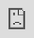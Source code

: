 ```yaml
---
title: "What Time is it in PDT Now?"
description: ""
date: 2022-04-11
categories: 
tags: 
thumbnail: https://tse1.mm.bing.net/th?q=What%20Time%20Is%20It%20In%20Pdt%20Now%3F&w=800&h=500&c=1&rs=1
author: "Osgood"
showToc: true
TocOpen: true
draft: false
hidemeta: false
comments: false
disableHLJS: true # to disable highlightjs
disableShare: false
disableHLJS: false
hideSummary: false
searchHidden: true
ShowReadingTime: true
ShowBreadCrumbs: true
ShowPostNavLinks: true
ShowWordCount: true
ShowRssButtonInSectionTermList: true
UseHugoToc: false
ShowShareButtons: true
---
```


<center>
	<img src="https://tse1.mm.bing.net/th?q=What%20Time%20Is%20It%20In%20Pdt%20Now%3F&w=800&h=500&c=1&rs=1" alt="What Time Is It In Pdt Now?" width="800" height="500" style="display: block; width: 100%; height: auto">
</center>

<p>Pacific Daylight Time (PDT) is the time zone for the western coast of North America, including cities such as Los Angeles, San Francisco, and Seattle. PDT is also known as Pacific Time and is seven hours behind Coordinated Universal Time (UTC). During daylight savings time, PDT is eight hours behind UTC. The current time in PDT is determined by subtracting seven (or eight) hours from the Coordinated Universal Time (UTC).</p>

<p>When it is noon in the UTC time zone, it is 5:00 AM in the PDT time zone. In the summer months, when daylight savings time is in effect, it is 6:00 AM. Conversely, when it is noon in the PDT time zone, it is 7:00 PM in the UTC time zone. During daylight savings time, it is 8:00 PM.</p>

<h2>The Difference Between PDT and PST</h2>

<p>Pacific Standard Time (PST) is eight hours behind Coordinated Universal Time (UTC). During daylight savings time, PST is seven hours behind UTC. PST is also known as Pacific Standard Time and is the time zone for the western coast of North America, including cities such as Los Angeles, San Francisco, and Seattle.</p>

<p>The difference between PDT and PST is that during daylight savings time, PDT is one hour ahead of PST. When it is noon in the UTC time zone, it is 5:00 AM in the PDT time zone and 4:00 AM in the PST time zone. During daylight savings time, it is 6:00 AM in the PDT time zone and 5:00 AM in the PST time zone.</p>

<h2>A Quick Guide to PDT</h2>

<p>PDT is the time zone for the western coast of North America, including cities such as Los Angeles, San Francisco, and Seattle. During daylight savings time, PDT is eight hours behind Coordinated Universal Time (UTC). When it is noon in the UTC time zone, it is 5:00 AM in the PDT time zone. During daylight savings time, it is 6:00 AM. The difference between PDT and PST is that during daylight savings time, PDT is one hour ahead of PST.</p>

<h2>Frequently Asked Questions</h2>

<h3>What time is it in PDT right now?</h3>

<p>The current time in the PDT time zone is determined by subtracting seven (or eight) hours from the Coordinated Universal Time (UTC). When it is noon in the UTC time zone, it is 5:00 AM in the PDT time zone. During daylight savings time, it is 6:00 AM.</p>

<h3>What is the difference between PST and PDT?</h3>

<p>The difference between PST and PDT is that during daylight savings time, PDT is one hour ahead of PST. When it is noon in the UTC time zone, it is 5:00 AM in the PDT time zone and 4:00 AM in the PST time zone. During daylight savings time, it is 6:00 AM in the PDT time zone and 5:00 AM in the PST time zone.</p>

<h3>What does PDT mean?</h3>

<p>PDT stands for Pacific Daylight Time, and is the time zone for the western coast of North America, including cities such as Los Angeles, San Francisco, and Seattle. PDT is also known as Pacific Time and is seven hours behind Coordinated Universal Time (UTC). During daylight savings time, PDT is eight hours behind UTC.</p>

<h3>When is daylight savings time in PDT?</h3>

<p>Daylight savings time in the PDT time zone is from the second Sunday in March to the first Sunday in November. During daylight savings time, the PDT time zone is eight hours behind Coordinated Universal Time (UTC).</p>

<h3>What is the current time in PDT?</h3>

<p>The current time in the PDT time zone is determined by subtracting seven (or eight) hours from the Coordinated Universal Time (UTC). When it is noon in the UTC time zone, it is 5:00 AM in the PDT time zone. During daylight savings time, it is 6:00 AM.</p>

<h3>What is the time zone of San Francisco?</h3>

<p>San Francisco is in the Pacific Standard Time (PST) zone. PST is eight hours behind Coordinated Universal Time (UTC). During daylight savings time, PST is seven hours behind UTC.</p>

<h3>What is the time zone of Seattle?</h3>

<p>Seattle is in the Pacific Daylight Time (PDT) zone. PDT is seven hours behind Coordinated Universal Time (UTC). During daylight savings time, PDT is eight hours behind UTC.</p>

<h3>What is the time zone of Los Angeles?</h3>

<p>Los Angeles is in the Pacific Daylight Time (PDT) zone. PDT is seven hours behind Coordinated Universal Time (UTC). During daylight savings time, PDT is eight hours behind UTC.</p>

<h3>What does UTC stand for?</h3>

<p>UTC stands for Coordinated Universal Time and is the international standard for timekeeping. It is the time zone used by the majority of the world's countries.</p>

<h3>What is the UTC time zone?</h3>

<p>The UTC time zone is the international standard for timekeeping. It is the time zone used by the majority of the world's countries. The UTC time zone is seven (or eight) hours ahead of the Pacific Daylight Time (PDT) zone.</p>

<h3>What is the UTC offset for PDT?</h3>

<p>The UTC offset for PDT is -7 (or -8) hours. This means that when it is noon in the UTC time zone, it is 5:00 AM in the PDT time zone. During daylight savings time, it is 6:00 AM in the PDT time zone.</p>

<h3>What is the current UTC time?</h3>

<p>The current Coordinated Universal Time (UTC) is determined by adding seven (or eight) hours to the Pacific Daylight Time (PDT) zone. When it is noon in the PDT time zone, it is 7:00 PM in the UTC time zone. During daylight savings time, it is 8:00 PM.</p>

<h3>What is the time difference between PDT and UTC?</h3>

<p>The time difference between PDT and UTC is seven (or eight) hours. When it is noon in the UTC time zone, it is 5:00 AM in the PDT time zone. During daylight savings time, it is 6:00 AM in the PDT time zone.</p>

<h3>What is the time difference between PST and UTC?</h3>

<p>The time difference between PST and UTC is eight (or seven) hours. When it is noon in the UTC time zone, it is 4:00 AM in the PST time zone. During daylight savings time, it is 5:00 AM in the PST time zone.</p>

<h3>What is the time zone of Vancouver?</h3>

<p>Vancouver is in the Pacific Daylight Time (PDT) zone. PDT is seven hours behind Coordinated Universal Time (UTC). During daylight savings time, PDT is eight hours behind UTC.</p>

<h3>What is the time zone of Mexico City?</h3>

<p>Mexico City is in the Central Daylight Time (CDT) zone. CDT is six hours behind Coordinated Universal Time (UTC). During daylight savings time, CDT is five hours behind UTC.</p>

<h3>What is the time zone of Toronto?</h3>

<p>Toronto is in the Eastern Daylight Time (EDT) zone. EDT is four hours behind Coordinated Universal Time (UTC). During daylight savings time, EDT is three hours behind UTC.</p>

<h3>What is the time zone of New York?</h3>

<p>New York is in the Eastern Daylight Time (EDT) zone. EDT is four hours behind Coordinated Universal Time (UTC). During daylight savings time, EDT is three hours behind UTC.</p>

<h3>What is the time zone of London?</h3>

<p>London is in the Greenwich Mean Time (GMT) zone. GMT is one hour ahead of Coordinated Universal Time (UTC). During daylight savings time, GMT is two hours ahead of UTC.</p>

<h3>What is the time zone of Tokyo?</h3>

<p>Tokyo is in the Japan Standard Time (JST) zone. JST is nine hours ahead of Coordinated Universal Time (UTC). During daylight savings time, JST is eight hours ahead of UTC.</p>

<h3>What is the time zone of Sydney?</h3>

<p>Sydney is in the Australian Eastern Standard Time (AEST) zone. AEST is ten hours ahead of Coordinated Universal Time (UTC). During daylight savings time, AEST is eleven hours ahead of UTC.</p

<div style="position: relative; padding-bottom: 56.25%; overflow: hidden"><iframe src="https://www.youtube.com/embed/_-9pmsb1xN8" frameborder="0" allow="accelerometer; autoplay; clipboard-write; encrypted-media; gyroscope; picture-in-picture; web-share" allowfullscreen style="position: absolute; top: 0; left: 0; width: 100%; height: 100%;"></iframe>
</div>
